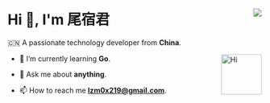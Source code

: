 # Hi 👋, I'm 尾宿君 <img src="https://gpvc.arturio.dev/0x219" align="right" />

🇨🇳 A passionate technology developer from **China**.

<img src="https://emojis.slackmojis.com/emojis/images/1588866973/8934/hellokittydance.gif?1588866973" alt="Hi" width="80" align="right" /> 


- 🌱 I’m currently learning **Go**.

- 💬 Ask me about **anything**.

- 📫 How to reach me **lzm0x219@gmail.com**.
